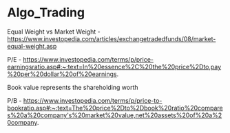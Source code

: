 # Algo_Trading

Equal Weight vs Market Weight - https://www.investopedia.com/articles/exchangetradedfunds/08/market-equal-weight.asp

P/E - https://www.investopedia.com/terms/p/price-earningsratio.asp#:~:text=In%20essence%2C%20the%20price%2Dto,pay%20per%20dollar%20of%20earnings.


Book value represents the shareholding worth


P/B - https://www.investopedia.com/terms/p/price-to-bookratio.asp#:~:text=The%20price%2Dto%2Dbook%20ratio%20compares%20a%20company's%20market%20value,net%20assets%20of%20a%20company.
